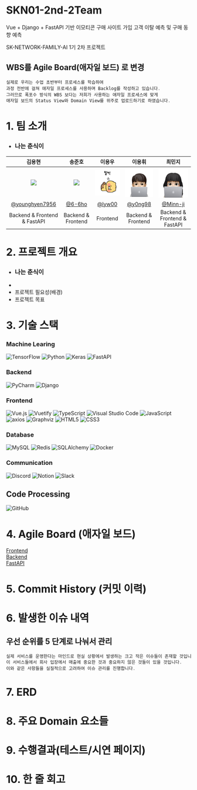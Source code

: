 # SKN01-2nd-2Team
Vue + Django + FastAPI 기반 이모티콘 구매 사이트 가입 고객 이탈 예측 및 구매 동향 예측

SK-NETWORK-FAMILY-AI 1기 2차 프로젝트

## WBS를 Agile Board(애자일 보드) 로 변경

```c
실제로 우리는 수업 초반부터 프로세스를 학습하여
과정 전반에 걸쳐 애자일 프로세스를 사용하며 Backlog를 작성하고 있습니다.
그러므로 폭포수 방식의 WBS 보다는 저희가 사용하는 애자일 프로세스에 맞게
애자일 보드의 Status View와 Domain View를 위주로 업로드하기로 하였습니다.
```

# 1. 팀 소개
- ### 나는 춘식이
| 김용현 | 송준호 | 이용우 | 이용휘 | 최민지|
|:----------:|:----------:|:----------:|:----------:|:----------:|
| <img width="120px" src="https://github.com/Jh-jaehyuk/Jh-jaehyuk.github.io/assets/126551524/33ea2a85-1853-484b-b2a4-c750f854a26b" /> | <img width="120px" src="https://github.com/younghyen7956/study/issues/1#issue-2400223914" /> | <img width="120px" src="https://github.com/younghyen7956/study/blob/d27bc2d82bbe69fc1aa46188ea11026b0cd8a934/image/lwy.png" /> |  <img width="120px" src="https://github.com/younghyen7956/study/blob/d27bc2d82bbe69fc1aa46188ea11026b0cd8a934/image/y0ng.png" /> | <img width="120px" src="https://github.com/younghyen7956/study/blob/d27bc2d82bbe69fc1aa46188ea11026b0cd8a934/image/minji.jpg" /> |
| [@younghyen7956](https://github.com/younghyen7956) | [@6-6ho](https://github.com/6-6ho) | [@lyw00](https://github.com/lyw00) | [@y0ng98](https://github.com/y0ng98) | [@Minn-ji](https://github.com/Minn-ji) |
| Backend & Frontend & FastAPI | Backend & Frontend  | Frontend | Backend & Frontend | Backend & Frontend & FastAPI|

# 2. 프로젝트 개요
- ### 나는 춘식이
- 
- 프로젝트 필요성(배경)
- 프로젝트 목표

# 3. 기술 스택
### Machine Learing
![TensorFlow](https://img.shields.io/badge/tensorflow-FF6F00?style=for-the-badge&logo=tensorflow&logoColor=white)
![Python](https://img.shields.io/badge/python-3776AB?style=for-the-badge&logo=python&logoColor=white)
![Keras](https://img.shields.io/badge/keras-D00000?style=for-the-badge&logo=keras&logoColor=white)
![FastAPI](https://img.shields.io/badge/fastapi-009688?style=for-the-badge&logo=fastapi&logoColor=white)

### Backend
![PyCharm](https://img.shields.io/badge/pycharm-000000?style=for-the-badge&logo=pycharm&logoColor=white)
![Django](https://img.shields.io/badge/django-092E20?style=for-the-badge&logo=django&logoColor=white)

### Frontend
![Vue.js](https://img.shields.io/badge/vue.js-4FC08D?style=for-the-badge&logo=vue.js&logoColor=white)
![Vuetify](https://img.shields.io/badge/vuetify-1867C0?style=for-the-badge&logo=vuetify&logoColor=white)
![TypeScript](https://img.shields.io/badge/typescript-3178C6?style=for-the-badge&logo=typescript&logoColor=white)
![Visual Studio Code](https://img.shields.io/badge/visual%20studio%20code-007ACC?style=for-the-badge&logo=visual%20studio%20code&logoColor=white)
![JavaScript](https://img.shields.io/badge/javascript-F7DF1E?style=for-the-badge&logo=javascript&logoColor=black)
![axios](https://img.shields.io/badge/axios-5A5A5A?style=for-the-badge&logo=axios&logoColor=white)
![Graphviz](https://img.shields.io/badge/graphviz-2E8B57?style=for-the-badge&logo=graphviz&logoColor=white)
![HTML5](https://img.shields.io/badge/html5-E34F26?style=for-the-badge&logo=html5&logoColor=white)
![CSS3](https://img.shields.io/badge/css3-1572B6?style=for-the-badge&logo=css3&logoColor=white)


### Database
![MySQL](https://img.shields.io/badge/mysql-4479A1?style=for-the-badge&logo=mysql&logoColor=white)
![Redis](https://img.shields.io/badge/redis-DC382D?style=for-the-badge&logo=redis&logoColor=white)
![SQLAlchemy](https://img.shields.io/badge/sqlalchemy-red?style=for-the-badge&logo=sqlalchemy&logoColor=white)
![Docker](https://img.shields.io/badge/docker-2496ED?style=for-the-badge&logo=docker&logoColor=white)

### Communication

![Discord](https://img.shields.io/badge/discord-5865F2?style=for-the-badge&logo=discord&logoColor=white)
![Notion](https://img.shields.io/badge/notion-000000?style=for-the-badge&logo=notion&logoColor=white)
![Slack](https://img.shields.io/badge/slack-4A154B?style=for-the-badge&logo=slack&logoColor=white)

## Code Processing
![GitHub](https://img.shields.io/badge/github-181717?style=for-the-badge&logo=github&logoColor=white)

# 4. Agile Board (애자일 보드)
[Frontend](https://www.notion.so/eddi-robot-academy/DoC-Vue-DoCV-878338995f3344f3957e019c80285465)  
[Backend](https://www.notion.so/eddi-robot-academy/DoC-Django-DoCD-8b672def70aa4dd6a56a2cd33a7042f2)  
[FastAPI](https://www.notion.so/eddi-robot-academy/DoC-FastAPI-DoCF-d7089397825a45f5a6f2917e2610a9df)  
# 5. Commit History (커밋 이력)

# 6. 발생한 이슈 내역  

## 우선 순위를 5 단계로 나눠서 관리  

```c
실제 서비스를 운영한다는 마인드로 현실 상황에서 발생하는 크고 작은 이슈들이 존재할 것입니다.
이 서비스들에서 회사 입장에서 매출에 중요한 것과 중요하지 않은 것들이 있을 것입니다.
이와 같은 사항들을 실질적으로 고려하여 이슈 관리를 진행합니다.
```

# 7. ERD

# 8. 주요 Domain 요소들

# 9. 수행결과(테스트/시연 페이지)

# 10. 한 줄 회고
